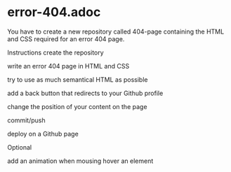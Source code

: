 # error-404.adoc

You have to create a new repository called 404-page containing the HTML and CSS required for an error 404 page.

Instructions
create the repository

write an error 404 page in HTML and CSS

try to use as much semantical HTML as possible

add a back button that redirects to your Github profile

change the position of your content on the page

commit/push

deploy on a Github page

Optional

add an animation when mousing hover an element
